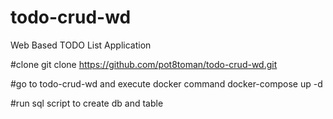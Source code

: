 # todo-crud-wd
Web Based TODO List Application

#clone
git clone https://github.com/pot8toman/todo-crud-wd.git

#go to todo-crud-wd and execute docker command
docker-compose up -d

#run sql script to create db and table

